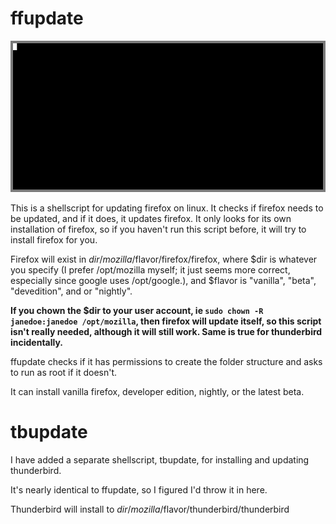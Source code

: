 # ffupdate
![here's what ffupdate looks like](ffupdate.gif "ffupdate in the terminal. This gif was created using ttystudio.")

This is a shellscript for updating firefox on linux.
It checks if firefox needs to be updated, and if it does, it updates firefox. It only looks for its own installation of firefox, so if you haven't run this script before, it will try to install firefox for you.

Firefox will exist in $dir/mozilla/$flavor/firefox/firefox, where $dir is whatever you specify (I prefer /opt/mozilla myself; it just seems more correct, especially since google uses /opt/google.), and $flavor is "vanilla", "beta", "devedition", and or "nightly".

**If you chown the $dir to your user account, ie `sudo chown -R janedoe:janedoe /opt/mozilla`, then firefox will update itself, so this script isn't really needed, although it will still work. Same is true for thunderbird incidentally.**

ffupdate checks if it has permissions to create the folder structure and asks to run as root if it doesn't.

It can install vanilla firefox, developer edition, nightly, or the latest beta.

# tbupdate

I have added a separate shellscript, tbupdate, for installing and updating thunderbird.

It's nearly identical to ffupdate, so I figured I'd throw it in here.

Thunderbird will install to $dir/mozilla/$flavor/thunderbird/thunderbird

